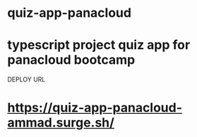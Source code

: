 # quiz-app-panacloud
# typescript project quiz app for panacloud bootcamp
 DEPLOY URL
# https://quiz-app-panacloud-ammad.surge.sh/
